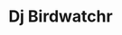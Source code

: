 ---
layout: media
title: "Dj Birdwatchr"
tags:
  categories: aural
blurb: "A collection of DJ Birdwatchr tracks from Soundcloud"
ads: false
share: false
hide: true
sound:
  type: playlists
  id: 354123549
  url: https://soundcloud.com/symbios_wiki/sets/dj-birdwatchr-1
  show_plays: false
---